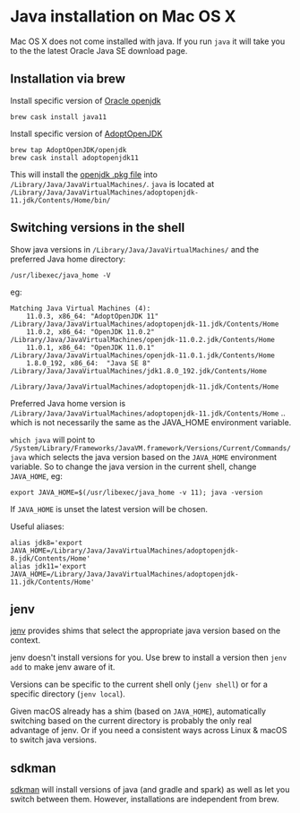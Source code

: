 # Java installation on Mac OS X

Mac OS X does not come installed with java. If you run `java` it will take you to the the latest Oracle Java SE download page.

## Installation via brew

Install specific version of [Oracle openjdk](https://github.com/Homebrew/homebrew-cask-versions/blob/master/Casks/java11.rb)
```
brew cask install java11
```

Install specific version of [AdoptOpenJDK](https://github.com/AdoptOpenJDK/homebrew-openjdk)
```
brew tap AdoptOpenJDK/openjdk
brew cask install adoptopenjdk11
```
This will install the [openjdk .pkg file](https://github.com/AdoptOpenJDK/openjdk11-binaries) into `/Library/Java/JavaVirtualMachines/`. `java` is located at `/Library/Java/JavaVirtualMachines/adoptopenjdk-11.jdk/Contents/Home/bin/`

## Switching versions in the shell

Show java versions in `/Library/Java/JavaVirtualMachines/` and the preferred Java home directory:
```
/usr/libexec/java_home -V
```

eg:
```
Matching Java Virtual Machines (4):
    11.0.3, x86_64:	"AdoptOpenJDK 11"	/Library/Java/JavaVirtualMachines/adoptopenjdk-11.jdk/Contents/Home
    11.0.2, x86_64:	"OpenJDK 11.0.2"	/Library/Java/JavaVirtualMachines/openjdk-11.0.2.jdk/Contents/Home
    11.0.1, x86_64:	"OpenJDK 11.0.1"	/Library/Java/JavaVirtualMachines/openjdk-11.0.1.jdk/Contents/Home
    1.8.0_192, x86_64:	"Java SE 8"	/Library/Java/JavaVirtualMachines/jdk1.8.0_192.jdk/Contents/Home

/Library/Java/JavaVirtualMachines/adoptopenjdk-11.jdk/Contents/Home
```
Preferred Java home version is `/Library/Java/JavaVirtualMachines/adoptopenjdk-11.jdk/Contents/Home` .. which is not necessarily the same as the JAVA_HOME environment variable.

`which java` will point to `/System/Library/Frameworks/JavaVM.framework/Versions/Current/Commands/java` which selects the java version based on the `JAVA_HOME` environment variable. So to change the java version in the current shell, change `JAVA_HOME`, eg:

```
export JAVA_HOME=$(/usr/libexec/java_home -v 11); java -version
```

If `JAVA_HOME` is unset the latest version will be chosen.

Useful aliases:
```
alias jdk8='export JAVA_HOME=/Library/Java/JavaVirtualMachines/adoptopenjdk-8.jdk/Contents/Home'
alias jdk11='export JAVA_HOME=/Library/Java/JavaVirtualMachines/adoptopenjdk-11.jdk/Contents/Home'
```

## jenv

[jenv](https://github.com/jenv/jenv) provides shims that select the appropriate java version based on the context.

jenv doesn't install versions for you. Use brew to install a version then `jenv add` to make jenv aware of it.

Versions can be specific to the current shell only (`jenv shell`) or for a specific directory (`jenv local`). 

Given macOS already has a shim (based on `JAVA_HOME`), automatically switching based on the current directory is probably the only real advantage of jenv. Or if you need a consistent ways across Linux & macOS to switch java versions.

## sdkman

[sdkman](https://github.com/sdkman/sdkman-cli) will install versions of java (and gradle and spark) as well as let you switch between them. However, installations are independent from brew.

